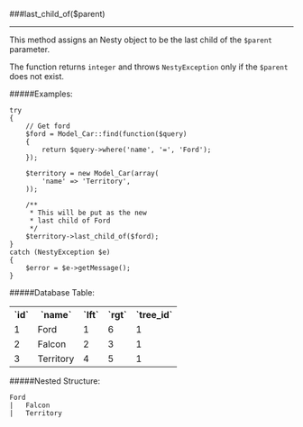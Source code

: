###last_child_of($parent)

----------

This method assigns an Nesty object to be the last child of the `$parent` parameter.

The function returns `integer` and throws `NestyException` only if the `$parent` does not exist.

#####Examples:

	try
	{
		// Get ford
		$ford = Model_Car::find(function($query)
		{
			return $query->where('name', '=', 'Ford');
		});

		$territory = new Model_Car(array(
			'name' => 'Territory',
		));

		/**
		 * This will be put as the new
		 * last child of Ford
		 */
		$territory->last_child_of($ford);
	}
	catch (NestyException $e)
	{
		$error = $e->getMessage();
	}

#####Database Table:

<table>
	<tr>
		<th>`id`</th>
		<th>`name`</th>
		<th>`lft`</th>
		<th>`rgt`</th>
		<th>`tree_id`</th>
	</tr>
	<tr>
		<td>1</td>
		<td>Ford</td>
		<td>1</td>
		<td>6</td>
		<td>1</td>
	</tr>
	<tr>
		<td>2</td>
		<td>Falcon</td>
		<td>2</td>
		<td>3</td>
		<td>1</td>
	</tr>
	<tr>
		<td>3</td>
		<td>Territory</td>
		<td>4</td>
		<td>5</td>
		<td>1</td>
	</tr>
</table>

#####Nested Structure:

	Ford
	|   Falcon
	|   Territory
